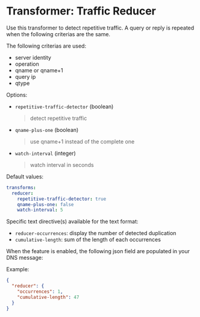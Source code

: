 
# Transformer: Traffic Reducer

Use this transformer to detect repetitive traffic.
A query or reply is repeated when the following criterias are the same.

The following criterias are used:

- server identity
- operation
- qname or qname+1
- query ip
- qtype

Options:

* `repetitive-traffic-detector` (boolean)
  > detect repetitive traffic

* `qname-plus-one` (boolean)
  > use qname+1 instead of the complete one

* `watch-interval` (integer)
  > watch interval in seconds

Default values:

```yaml
transforms:
  reducer:
    repetitive-traffic-detector: true
    qname-plus-one: false
    watch-interval: 5
```

Specific text directive(s) available for the text format:

* `reducer-occurrences`: display the number of detected duplication
* `cumulative-length`: sum of the length of each occurrences

When the feature is enabled, the following json field are populated in your DNS message:

Example:

```json
{
  "reducer": {
    "occurrences": 1,
    "cumulative-length": 47
  }
}
```
